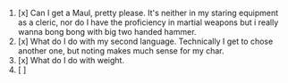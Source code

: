 1. [x] Can I get a Maul, pretty please. It's neither in my staring equipment as a cleric, nor do I have the proficiency in martial weapons but i really wanna bong bong with big two handed hammer. 
2. [x] What do I do with my second language. Technically  I get to chose another one, but noting makes much sense for my char.
3. [x] What do I do with weight.
4. [ ] 
